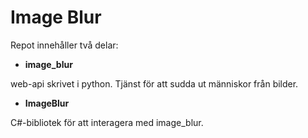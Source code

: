 # Image Blur
Repot innehåller två delar:
* **image_blur**

web-api skrivet i python. Tjänst för att sudda ut människor från bilder.
* **ImageBlur**

C#-bibliotek för att interagera med image_blur.
